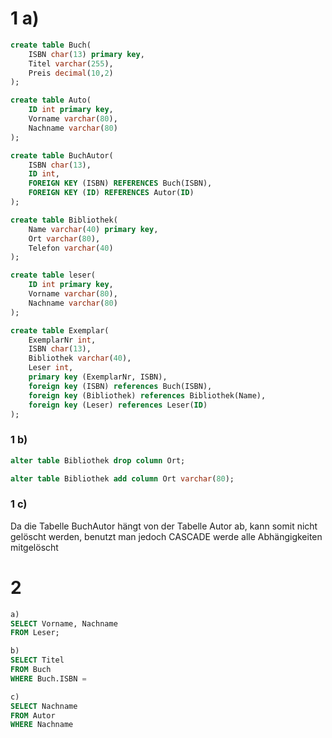 # 1 a)
```sql
create table Buch(
	ISBN char(13) primary key,
	Titel varchar(255),
	Preis decimal(10,2)
);

create table Auto(
	ID int primary key,
	Vorname varchar(80), 
	Nachname varchar(80)
);

create table BuchAutor(
	ISBN char(13),
	ID int,
	FOREIGN KEY (ISBN) REFERENCES Buch(ISBN),
	FOREIGN KEY (ID) REFERENCES Autor(ID)
);

create table Bibliothek(
	Name varchar(40) primary key,
	Ort varchar(80),
	Telefon varchar(40)
);

create table leser(
	ID int primary key,
	Vorname varchar(80),
	Nachname varchar(80)
);

create table Exemplar(
	ExemplarNr int, 
	ISBN char(13),
	Bibliothek varchar(40),
	Leser int,
	primary key (ExemplarNr, ISBN),
	foreign key (ISBN) references Buch(ISBN),
	foreign key (Bibliothek) references Bibliothek(Name),
	foreign key (Leser) references Leser(ID)
);
```

### 1 b)
```sql
alter table Bibliothek drop column Ort;

alter table Bibliothek add column Ort varchar(80);
```

### 1 c)
Da die Tabelle BuchAutor hängt von der Tabelle Autor ab, kann somit nicht gelöscht werden, benutzt man jedoch CASCADE werde alle Abhängigkeiten mitgelöscht

# 2
```sql
a)
SELECT Vorname, Nachname
FROM Leser;

b) 
SELECT Titel
FROM Buch
WHERE Buch.ISBN = 

c)
SELECT Nachname
FROM Autor
WHERE Nachname 
```
